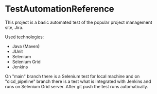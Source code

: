 # TestAutomationReference

This project is a basic automated test of the popular project management site, Jira.

Used technologies:

- Java (Maven)
- JUnit
- Selenium
- Selenium Grid
- Jenkins

On "main" branch there is a Selenium test for local machine and on "cicd_pipeline" branch 
there is a test what is integrated with Jenkins and runs on Selenium Grid server. 
After git push the test runs automatically.
